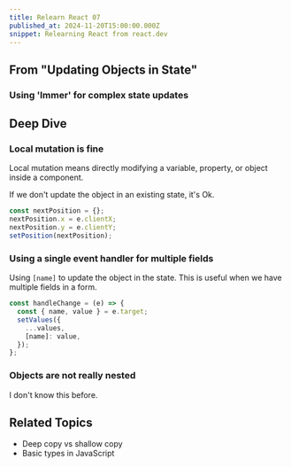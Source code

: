 ```yaml
---
title: Relearn React 07
published_at: 2024-11-20T15:00:00.000Z
snippet: Relearning React from react.dev
---
```


## From "Updating Objects in State"

### Using 'Immer' for complex state updates

## Deep Dive

### Local mutation is fine

Local mutation means directly modifying a variable, property, or object inside a component.

If we don't update the object in an existing state, it's Ok.

```jsx
const nextPosition = {};
nextPosition.x = e.clientX;
nextPosition.y = e.clientY;
setPosition(nextPosition);
```

### Using a single event handler for multiple fields

Using `[name]` to update the object in the state. This is useful when we have multiple fields in a form.

```jsx
const handleChange = (e) => {
  const { name, value } = e.target;
  setValues({
    ...values,
    [name]: value,
  });
};
```

### Objects are not really nested

I don't know this before.

## Related Topics

- Deep copy vs shallow copy
- Basic types in JavaScript
